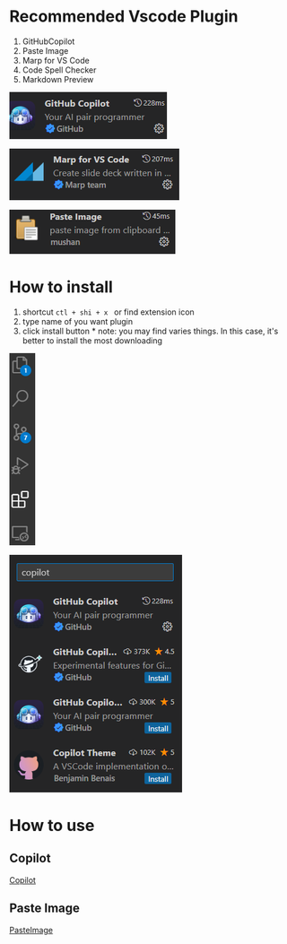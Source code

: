 # Recommended Vscode Plugin

1. GitHubCopilot
1. Paste Image
1. Marp for VS Code
1. Code Spell Checker
1. Markdown Preview

![](img/2023-04-11-09-24-37.png)

![](img/2023-04-11-09-24-13.png)

![](img/2023-04-11-09-24-54.png)



# How to install

1. shortcut ```ctl + shi + x ```
or find extension icon
1. type name of you want plugin 
1. click install button
\* note: you may find varies things. 
In this case, it's better to install the most downloading

![](img/2023-04-11-09-30-43.png)

![](img/2023-04-11-09-31-53.png)


# How to use 

## Copilot
[Copilot](./Copilot.md)


## Paste Image
[PasteImage](./PasteImage.md)